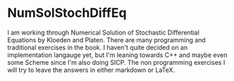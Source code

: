 # NumSolStochDiffEq
I am working through Numerical Solution of Stochastic Differential Equations by Kloeden and Platen.
There are many programming and traditional exercises in the book. I haven't quite decided on an 
implementation langauge yet, but I'm leaning towards C++ and maybe even some Scheme since I'm also doing SICP.
The non programming exercises I will try to leave the answers in either markdown or LaTeX.
